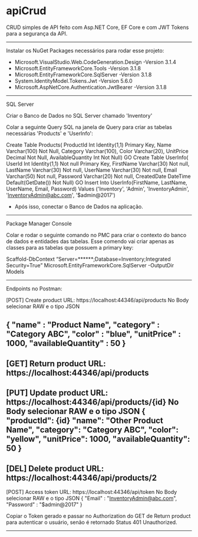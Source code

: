 # apiCrud
CRUD simples de API feito com Asp.NET Core, EF Core e com JWT Tokens para a segurança da API.

-------------------------------------------------------------------------------------------------------------------------------------------------------------------------------

Instalar os NuGet Packages necessários para rodar esse projeto:

- Microsoft.VisualStudio.Web.CodeGeneration.Design -Version 3.1.4
- Microsoft.EntityFrameworkCore.Tools -Version 3.1.8
- Microsoft.EntityFrameworkCore.SqlServer -Version 3.1.8
- System.IdentityModel.Tokens.Jwt -Version 5.6.0
- Microsoft.AspNetCore.Authentication.JwtBearer -Version 3.1.8

-------------------------------------------------------------------------------------------------------------------------------------------------------------------------------

SQL Server

Criar o Banco de Dados no SQL Server chamado 'Inventory'

Colar a seguinte Query SQL na janela de Query para criar as tabelas necessárias 'Products' e 'UserInfo':
 
Create Table Products(
ProductId Int Identity(1,1) Primary Key,
Name Varchar(100) Not Null,
Category Varchar(100),
Color Varchar(20),
UnitPrice Decimal Not Null,
AvailableQuantity Int Not Null)
GO
Create Table UserInfo(
UserId Int Identity(1,1) Not null Primary Key,
FirstName Varchar(30) Not null,
LastName Varchar(30) Not null,
UserName Varchar(30) Not null,
Email Varchar(50) Not null,
Password Varchar(20) Not null,
CreatedDate DateTime Default(GetDate()) Not Null)
GO
Insert Into UserInfo(FirstName, LastName, UserName, Email, Password) 
Values ('Inventory', 'Admin', 'InventoryAdmin', 'InventoryAdmin@abc.com', '$admin@2017')

- Após isso, conectar o Banco de Dados na aplicação.

-------------------------------------------------------------------------------------------------------------------------------------------------------------------------------

Package Manager Console

Colar e rodar o seguinte comando no PMC para criar o contexto do banco de dados e entidades das tabelas. Esse comendo vai criar apenas as classes para as tabelas que possuem a primary key:

Scaffold-DbContext “Server=******;Database=Inventory;Integrated Security=True” Microsoft.EntityFrameworkCore.SqlServer -OutputDir Models

-------------------------------------------------------------------------------------------------------------------------------------------------------------------------------

Endpoints no Postman:

[POST] Create product
  URL: https://localhost:44346/api/products
  No Body selecionar RAW e o tipo JSON

  {
      "name" : "Product Name",
      "category" : "Category ABC",
      "color" : "blue",
      "unitPrice" : 1000,
      "availableQuantity" : 50
  }
-------------------------------------------------------------
[GET] Return product
  URL: https://localhost:44346/api/products
-------------------------------------------------------------
[PUT] Update product
  URL: https://localhost:44346/api/products/{id}
  No Body selecionar RAW e o tipo JSON
  {
    "productId": {id}
    "name": "Other Product Name",
    "category": "Category ABC",
    "color": "yellow",
    "unitPrice": 1000,
    "availableQuantity": 50
  }
-------------------------------------------------------------  
[DEL] Delete product
  URL: https://localhost:44346/api/products/2
-------------------------------------------------------------  
[POST] Access token
  URL: https://localhost:44346/api/token
  No Body selecionar RAW e o tipo JSON
  {
    "Email" : "InventoryAdmin@abc.com",
    "Password" : "$admin@2017"
  }

Copiar o Token gerado e passar no Authorization do GET de Return product para autenticar o usuário, senão é retornado Status 401 Unauthorized.
 
--------------------------------------------------------------------------------------------------------------------------------------------------------------------------------
 
  
  
  
  
  
  
  
